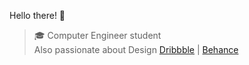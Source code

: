 
Hello there! 👋 
> 🎓 Computer Engineer student <br>
> Also passionate about Design
> [Dribbble](https://dribbble.com/marianarp27) | [Behance](https://www.behance.net/marianarp27)
